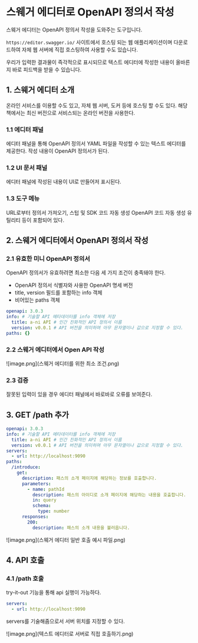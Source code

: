# 스웨거 에디터로 OpenAPI 정의서 작성

스웨거 에디터는 OpenAPI 정의서 작성을 도와주는 도구입니다.

`https://editor.swagger.io/` 사이트에서 호스팅 되는 웹 애플리케이션이며 다운로드하여 자체 웹 서버에 직접 호스팅하여 사용할 수도 있습니다.

우리가 입력한 결과물이 즉각적으로 표시되므로 텍스트 에디터에 작성한 내용이 올바른지 바로 피드백을 받을 수 있습니다.

## 1. 스웨거 에디터 소개

온라인 서비스를 이용할 수도 있고, 자체 웹 서버, 도커 등에 호스팅 할 수도 있다. 해당 책에서는 최신 버전으로 서비스되는 온라인 버전을 사용한다.

### 1.1 에디터 패널

에디터 패널을 통해 OpenAPI 정의서 YAML 파일을 작성할 수 있는 텍스트 에디터를 제공한다. 작성 내용이 OpenAPI 정의서가 된다.

### 1.2 UI 문서 패널

에디터 패널에 작성된 내용이 UI로 만들어저 표시된다.

### 1.3 도구 메뉴

URL로부터 정의서 가져오기, 스텁 및 SDK 코드 자동 생성 OpenAPI 코드 자동 생성 유틸리티 등이 포함되어 있다.

## 2. 스웨거 에디터에서 OpenAPI 정의서 작성

### 2.1 유효한 미니 OpenAPI 정의서

OpenAPI 정의서가 유효하려면 최소한 다음 세 가지 조건이 충족돼야 한다.

- OpenAPI 정의서 식별자와 사용한 OpenAPI 명세 버전
- title, version 필드를 포함하는 info 객체
- 비어있는 paths 객체

```yaml
openapi: 3.0.3
info: # 기술할 API 메타데이터를 info 객체에 저장
  title: a-ni API # 인간 친화적인 API 정의서 이름
  version: v0.0.1 # API 버전을 의미하며 아무 문자열이나 값으로 지정할 수 있다.
paths: {}
```
### 2.2 스웨거 에디터에서 Open API 작성

![image.png](스웨거 에디터를 위한 최소 조건.png)

### 2.3 검증

잘못된 입력이 있을 경우 에디터 패널에서 바로바로 오류를 보여준다.

## 3. GET /path 추가

```yaml
openapi: 3.0.3
info: # 기술할 API 메타데이터를 info 객체에 저장
  title: a-ni API # 인간 친화적인 API 정의서 이름
  version: v0.0.1 # API 버전을 의미하며 아무 문자열이나 값으로 지정할 수 있다.
servers:
  - url: http://localhost:9090
paths: 
  /introduce:
    get:
      description: 패스의 소개 페이지에 해당하는 정보를 호출합니다.
      parameters:
        - name: pathId
          description: 패스의 아이디로 소개 페이지에 해당하는 내용을 호출합니다.
          in: query
          schema:
            type: number
      responses:
        200:
          description: 패스의 소개 내용을 불러옵니다.
```

![image.png](스웨거 에디터 일반 호출 예시 파일.png)

## 4. API 호출

### 4.1 /path 호출

try-it-out 기능을 통해 api 실행이 가능하다.

```yaml
servers:
  - url: http://localhost:9090
```

servers를 기술해줌으로서 서버 위치를 지정할 수 있다.

![image.png](텍스트 에디터로 서버로 직접 호출하기.png)